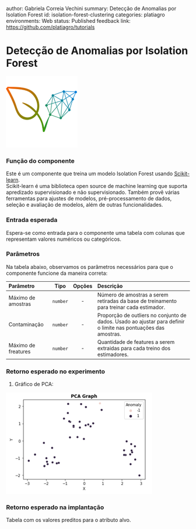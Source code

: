 author: Gabriela Correia Vechini
summary: Detecção de Anomalias por Isolation Forest
id: isolation-forest-clustering
categories: platiagro
environments: Web
status: Published
feedback link: https://github.com/platiagro/tutorials

# Detecção de Anomalias por Isolation Forest

![Logotipo da PlatIAgro: possui o desenho de duas folhas verdes, uma delas é formada por linhas e pontos, como um gráfico estatístico](img/logo.png)

### Função do componente

Este é um componente que treina um modelo Isolation Forest usando [Scikit-learn](https://scikit-learn.org/stable/modules/generated/sklearn.ensemble.IsolationForest.html). <br>
Scikit-learn é uma biblioteca open source de machine learning que suporta apredizado supervisionado e não supervisionado. Também provê várias ferramentas para ajustes de modelos, pré-processamento de dados, seleção e avaliação de modelos, além de outras funcionalidades.


### Entrada esperada

Espera-se como entrada para o componente uma tabela com colunas que representam valores numéricos ou categóricos.

### Parâmetros

Na tabela abaixo, observamos os parâmetros necessários para que o componente funcione da maneira correta:

| Parâmetro     | Tipo     | Opções        | Descrição                                           |
|:-------------|:--------:|:-------------:|:-----------------------------------------------------|
|Máximo de amostras|`number`| - |Número de amostras a serem retiradas da base de treinamento para treinar cada estimador.|
|Contaminação|`number`| - |Proporção de outliers no conjunto de dados. Usado ao ajustar para definir o limite nas pontuações das amostras.|
|Máximo de freatures|`number`| - |Quantidade de features a serem extraidas para cada treino dos estimadores.|


### Retorno esperado no experimento

1. Gráfico de PCA:

<img src="img/isolation-forest-clustering/pca_graph_if.png" width="400">


### Retorno esperado na implantação

Tabela com os valores preditos para o atributo alvo.